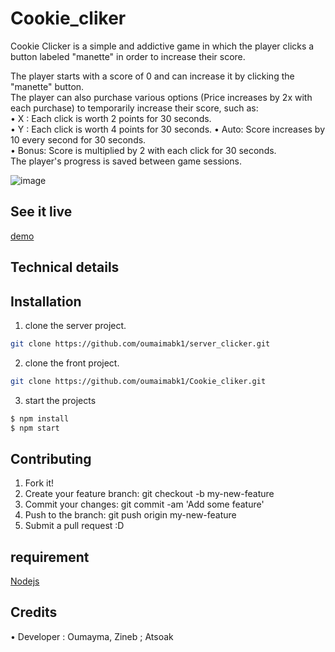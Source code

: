 # Cookie_cliker

Cookie Clicker is a simple and addictive game in which the player clicks a button labeled "manette" in order to increase their score.  

The player starts with a score of 0 and can increase it by clicking the "manette" button.  
The player can also purchase various options (Price increases by 2x with each purchase) to temporarily increase their score, such as:  
•	X : Each click is worth 2 points for 30 seconds.   
•	Y : Each click is worth 4 points for 30 seconds.
•	Auto: Score increases by 10 every second for 30 seconds.  
•	Bonus: Score is multiplied by 2 with each click for 30 seconds.   
The player's progress is saved between game sessions.  

![image](https://user-images.githubusercontent.com/53181743/213187724-13e564a1-2474-41b3-bdfa-7d04bf4f7324.png)

## See it live

[demo](https://alexhealth.000webhostapp.com/)
## Technical details
## Installation

1. clone the server project.

```bash
git clone https://github.com/oumaimabk1/server_clicker.git
```
2. clone the front project.

```bash
git clone https://github.com/oumaimabk1/Cookie_cliker.git
```
3. start the projects
```bash
$ npm install
$ npm start
```
## Contributing
1.	Fork it!
2.	Create your feature branch: git checkout -b my-new-feature
3.	Commit your changes: git commit -am 'Add some feature'
4.	Push to the branch: git push origin my-new-feature
5.	Submit a pull request :D
## requirement

[Nodejs](https://nodejs.org/en/)
## Credits
•	Developer : Oumayma, Zineb ; Atsoak

